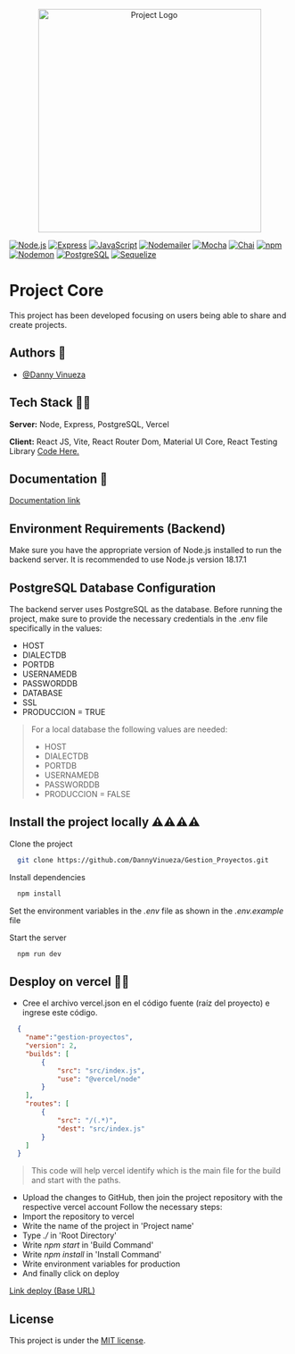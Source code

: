 <p align="center"><a href="https://gestion-proyectos-gamma.vercel.app/" target="_blank"><img src="https://i.postimg.cc/RZd9RWzB/imagen-2024-01-23-113622114.png" width="400" alt="Project Logo"></a></p>

[![Node.js](https://img.shields.io/badge/Node.js-%23339933?style=for-the-badge&logo=node.js&logoColor=white)](https://nodejs.org/) [![Express](https://img.shields.io/badge/Express-%23000000?style=for-the-badge&logo=express&logoColor=white)](https://expressjs.com/) [![JavaScript](https://img.shields.io/badge/JavaScript-%23F7DF1E?style=for-the-badge&logo=javascript&logoColor=black)](https://developer.mozilla.org/en-US/docs/Web/JavaScript) [![Nodemailer](https://img.shields.io/badge/Nodemailer-%235678CC?style=for-the-badge&logo=nodemailer&logoColor=white)](https://nodemailer.com/) [![Mocha](https://img.shields.io/badge/Mocha-%238D6748?style=for-the-badge&logo=mocha&logoColor=white)](https://mochajs.org/) [![Chai](https://img.shields.io/badge/Chai-%23A22852?style=for-the-badge&logo=chai&logoColor=white)](https://www.chaijs.com/) [![npm](https://img.shields.io/badge/npm-%23000000?style=for-the-badge&logo=npm&logoColor=white)](https://www.npmjs.com/) [![Nodemon](https://img.shields.io/badge/Nodemon-%237DC8FF?style=for-the-badge&logo=nodemon&logoColor=white)](https://nodemon.io/) [![PostgreSQL](https://img.shields.io/badge/PostgreSQL-%x-blue?style=for-the-badge&logo=postgresql&logoColor=white)](https://www.postgresql.org/) [![Sequelize](https://img.shields.io/badge/Sequelize-%236E44B0?style=for-the-badge&logo=sequelize&logoColor=white)](https://sequelize.org/)

# Project Core

This project has been developed focusing on users being able to share and create projects.

## Authors 🪬

- [@Danny Vinueza](https://github.com/DannyVinueza)
 
## Tech Stack 🧩👥

**Server:** Node, Express, PostgreSQL, Vercel

**Client:** React JS, Vite, React Router Dom, Material UI Core, React Testing Library [Code Here.](https://github.com/ItsgabrielJT/project-core-front)

## Documentation 📄

[Documentation link](https://documenter.getpostman.com/view/26764278/2s9YkjB3ck#0d54c1ab-ef9a-437e-ae6d-774abad15bb8)

## Environment Requirements (Backend)

Make sure you have the appropriate version of Node.js installed to run the backend server. It is recommended to use Node.js version 18.17.1

## PostgreSQL Database Configuration

The backend server uses PostgreSQL as the database. Before running the project, make sure to provide the necessary credentials in the .env file specifically in the values:

- HOST
- DIALECTDB
- PORTDB
- USERNAMEDB
- PASSWORDDB
- DATABASE
- SSL
- PRODUCCION = TRUE

> For a local database the following values ​​are needed:
> - HOST
> - DIALECTDB
> - PORTDB
> - USERNAMEDB
> - PASSWORDDB
> - PRODUCCION = FALSE

## Install the project locally ⚠️⚠️⚠️⚠️


Clone the project

```bash
  git clone https://github.com/DannyVinueza/Gestion_Proyectos.git
```

Install dependencies

```bash
  npm install
```

Set the environment variables in the *.env* file as shown in the *.env.example* file

Start the server

```bash
  npm run dev
```

## Desploy on vercel 🚀🧩

- Cree el archivo vercel.json en el código fuente (raíz del proyecto) e ingrese este código.

```json
  {
    "name":"gestion-proyectos",
    "version": 2,
    "builds": [
        {
            "src": "src/index.js",
            "use": "@vercel/node"
        }
    ],
    "routes": [
        {
            "src": "/(.*)",
            "dest": "src/index.js"
        }
    ]
  }
```

> This code will help vercel identify which is the main file for the build and start with the paths.

- Upload the changes to GitHub, then join the project repository with the respective vercel account
Follow the necessary steps:
- Import the repository to vercel
- Write the name of the project in 'Project name'
- Type *./* in 'Root Directory'
- Write *npm start* in 'Build Command'
- Write *npm install* in 'Install Command'
- Write environment variables for production
- And finally click on deploy

[Link deploy (Base URL)](https://gestion-proyectos-gamma.vercel.app/)

## License

This project is under the [MIT license](https://opensource.org/licenses/MIT).